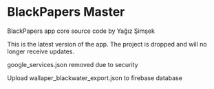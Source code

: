 # BlackPapers Master
BlackPapers app core source code by Yağız Şimşek
<p>This is the latest version of the app. The project is dropped and will no longer receive updates.</p>
<p>google_services.json removed due to security</p>
<p>Upload wallaper_blackwater_export.json to firebase database</p>
